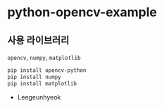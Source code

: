 # python-opencv-example

## 사용 라이브러리
`opencv`, `numpy`, `matplotlib`

```bash
pip install opencv-python
pip install numpy
pip install matplotlib
```

- Leegeunhyeok